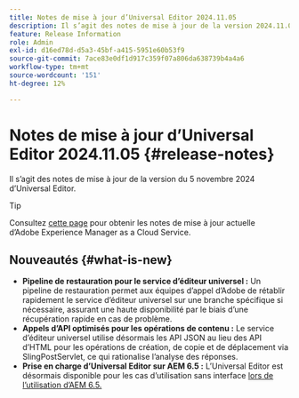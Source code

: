 ```yaml
---
title: Notes de mise à jour d’Universal Editor 2024.11.05
description: Il s’agit des notes de mise à jour de la version 2024.11.05 d’Universal Editor.
feature: Release Information
role: Admin
exl-id: d16ed78d-d5a3-45bf-a415-5951e60b53f9
source-git-commit: 7ace83e0df1d917c359f07a806da638739b4a4a6
workflow-type: tm+mt
source-wordcount: '151'
ht-degree: 12%

---
```



# Notes de mise à jour d’Universal Editor 2024.11.05 {#release-notes}

Il s’agit des notes de mise à jour de la version du 5 novembre 2024 d’Universal Editor.

>[!TIP]
>
>Consultez [cette page](/help/release-notes/release-notes-cloud/release-notes-current.md) pour obtenir les notes de mise à jour actuelle d’Adobe Experience Manager as a Cloud Service.

## Nouveautés {#what-is-new}

* **Pipeline de restauration pour le service d’éditeur universel :** Un pipeline de restauration permet aux équipes d’appel d’Adobe de rétablir rapidement le service d’éditeur universel sur une branche spécifique si nécessaire, assurant une haute disponibilité par le biais d’une récupération rapide en cas de problème.
* **Appels d’API optimisés pour les opérations de contenu :** Le service d’éditeur universel utilise désormais les API JSON au lieu des API d’HTML pour les opérations de création, de copie et de déplacement via SlingPostServlet, ce qui rationalise l’analyse des réponses.
* **Prise en charge d’Universal Editor sur AEM 6.5 :** L’Universal Editor est désormais disponible pour les cas d’utilisation sans interface [ lors de l’utilisation d’AEM 6.5.](https://experienceleague.adobe.com/en/docs/experience-manager-65/content/implementing/developing/headless/universal-editor/introduction)
